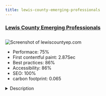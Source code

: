 ```yaml
---
title: lewis-county-emerging-professionals
---
```


<div style="height: 3rem">
  <a href="https://lewiscountyep.com/"><h3>Lewis County Emerging Professionals</h3></a>
</div>
<img loading="lazy" src="/images/thumbs/lewiscountyep.com.jpg" alt="Screenshot of lewiscountyep.com" />
<ul>
  <li>Performace: 75%</li>
  <li>
    First contentful paint:
    2.87Sec
  </li>
  <li>Best practices: 86%</li>
  <li>Accessibility: 86%</li>
  <li>SEO: 100%</li>
  <li>carbon footprint: 0.065</li>
</ul>
<details>
  <summary>Description</summary>
  <p>The site is for any professional in the Lewis County area. The Lewis County Emerging Professionals network was established to attract and retain professionals by enhancing the social, professional, and community outreach opportunities available to emerging professionals within Lewis County and to increase the opportunity for communication, shared knowledge and interaction between those individuals, uniting them in a common cause to promote community development and service.The Lewis County Emerging Professionals needed a site that would promote their mission, with the ability to post events and handle registrations, as well as handle yearly memberships online. We used Events Booking and OS Membership Pro from Joomdonation.</p>
</details>

